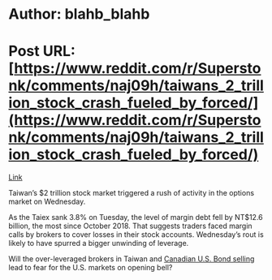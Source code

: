 # Author: blahb_blahb
# Post URL: [https://www.reddit.com/r/Superstonk/comments/naj09h/taiwans_2_trillion_stock_crash_fueled_by_forced/](https://www.reddit.com/r/Superstonk/comments/naj09h/taiwans_2_trillion_stock_crash_fueled_by_forced/)


[Link](https://www.bloomberg.com/news/articles/2021-05-12/taiwan-s-stock-crash-fueled-by-forced-sellers-options-expiry) 

Taiwan’s $2 trillion stock market triggered a rush of activity in the options market on Wednesday.

As the Taiex sank 3.8% on Tuesday, the level of margin debt fell by NT$12.6 billion, the most since October 2018. That suggests traders faced margin calls by brokers to cover losses in their stock accounts. Wednesday’s rout is likely to have spurred a bigger unwinding of leverage.

Will the over-leveraged brokers in Taiwan and [Canadian U.S. Bond selling](https://www.reddit.com/r/Superstonk/comments/naiy1g/bloomberg_canada_sells_its_largest_us_dollar_bond/?utm_source=share&utm_medium=ios_app&utm_name=iossmf) lead to fear for the U.S. markets on opening bell?